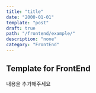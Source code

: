 ```yaml
---
title: "title"
date: "2000-01-01"
template: "post"
draft: true
path: "/frontend/example/"
description: "none"
category: "FrontEnd"
---
```


## Template for FrontEnd

내용을 추가해주세요

